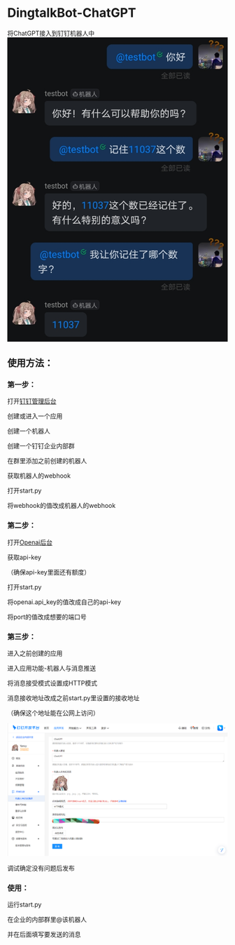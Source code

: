 # DingtalkBot-ChatGPT
将ChatGPT接入到钉钉机器人中
![1](https://github.com/YancyZheng11/DingtalkBot-ChatGPT/blob/main/example/1.jpg)
## 使用方法：
### 第一步：
打开[钉钉管理后台](https://oa.dingtalk.com/)

创建或进入一个应用

创建一个机器人

创建一个钉钉企业内部群

在群里添加之前创建的机器人

获取机器人的webhook

打开start.py

将webhook的值改成机器人的webhook

### 第二步：
打开[Openai后台](https://openai.com/)

获取api-key

（确保api-key里面还有额度）

打开start.py

将openai.api_key的值改成自己的api-key

将port的值改成想要的端口号

### 第三步：
进入之前创建的应用

进入应用功能-机器人与消息推送

将消息接受模式设置成HTTP模式

消息接收地址改成之前start.py里设置的接收地址

（确保这个地址能在公网上访问）

![4](https://github.com/YancyZheng11/DingtalkBot-ChatGPT/blob/main/example/4.png)

调试确定没有问题后发布

### 使用：
运行start.py

在企业的内部群里@该机器人

并在后面填写要发送的消息